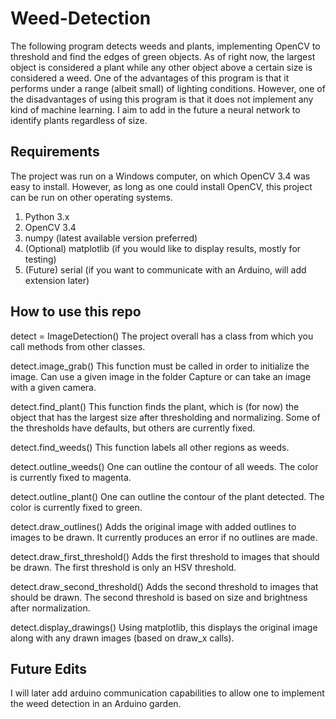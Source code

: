 # Weed-Detection

The following program detects weeds and plants, implementing OpenCV 
to threshold and find the edges of green objects. As of right now, 
the largest object is considered a plant while any other object above 
a certain size is considered a weed. One of the advantages of this 
program is that it performs under a range (albeit small) of lighting 
conditions. However, one of the disadvantages of using this program is 
that it does not implement any kind of machine learning. I aim to add 
in the future a neural network to identify plants regardless of size.

## Requirements
The project was run on a Windows computer, on which OpenCV 3.4 was easy to 
install. However, as long as one could install OpenCV, this project can be 
run on other operating systems.

1. Python 3.x
2. OpenCV 3.4
3. numpy (latest available version preferred)
4. (Optional) matplotlib (if you would like to display results, mostly for 
testing)
5. (Future) serial (if you want to communicate with an Arduino, will add 
extension later)

## How to use this repo
detect = ImageDetection()
The project overall has a class from which you call methods from other classes.

detect.image_grab()
This function must be called in order to initialize the image. Can use a given
image in the folder Capture or can take an image with a given camera.

detect.find_plant()
This function finds the plant, which is (for now) the object that has the 
largest size after thresholding and normalizing. Some of the thresholds have 
defaults, but others are currently fixed.

detect.find_weeds()
This function labels all other regions as weeds.

detect.outline_weeds()
One can outline the contour of all weeds. 
The color is currently fixed to magenta.

detect.outline_plant()
One can outline the contour of the plant detected. 
The color is currently fixed to green.

detect.draw_outlines()
Adds the original image with added outlines to images to be drawn. It currently 
produces an error if no outlines are made.

detect.draw_first_threshold()
Adds the first threshold to images that should be drawn. The first threshold is
only an HSV threshold.

detect.draw_second_threshold()
Adds the second threshold to images that should be drawn. The second threshold is
based on size and brightness after normalization.

detect.display_drawings()
Using matplotlib, this displays the original image along with any drawn images
(based on draw_x calls).

## Future Edits
I will later add arduino communication capabilities to allow one to implement 
the weed detection in an Arduino garden.